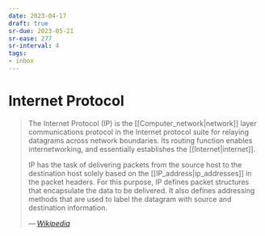 ```yaml
---
date: 2023-04-17
draft: true
sr-due: 2023-05-21
sr-ease: 277
sr-interval: 4
tags:
- inbox
---
```


# Internet Protocol

> The Internet Protocol (IP) is the [[Computer_network|network]] layer
> communications protocol in the Internet protocol suite for relaying datagrams
> across network boundaries. Its routing function enables internetworking, and
> essentially establishes the [[Internet|internet]].
>
> IP has the task of delivering packets from the source host to the destination
> host solely based on the [[IP_address|ip_addresses]] in the packet headers.
> For this purpose, IP defines packet structures that encapsulate the data to be
> delivered. It also defines addressing methods that are used to label the
> datagram with source and destination information.
>
> — <cite>[Wikipedia](https://en.wikipedia.org/wiki/Internet_Protocol)</cite>
